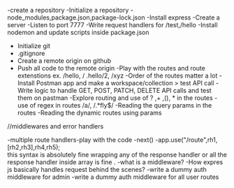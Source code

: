-create a repository
-Initialize a repository
-node_modules,package.json,package-lock.json
-Install express
-Create a server
-Listen to port 7777
-Write request handlers for /test,/hello
-Install nodemon and update scripts inside package.json

- Initialize git
- .gitignore
- Create a remote origin on github
- Push all code to the remote origin
-Play with the routes and route extenstions ex. /hello, / .hello/2, /xyz
-Order of the routes matter a lot
-Install Postman app and make a workspace/collection > test API call
-Write logic to handle GET, POST, PATCH, DELETE API calls and test them on pastman
-Explore routing and use of ? ,+ ,(), * in the routes
-use of regex in routes /a/, /.*fly$/
-Reading the query params in the routes
-Reading the dynamic routes using params 

//middlewares and error handlers

-multiple route handlers-play with the code 
-next()
-app.use("/route",rh1,[rh2,rh3],rh4,rh5);    
this syntax is absolutely fine wrapping any of the response handler or all the response handler inside array is fine .
-what is a middleware?
-How expres js basically handles request behind the scenes?
-write a dummy auth middleware for admin
-write a dummy auth middleware for all user routes